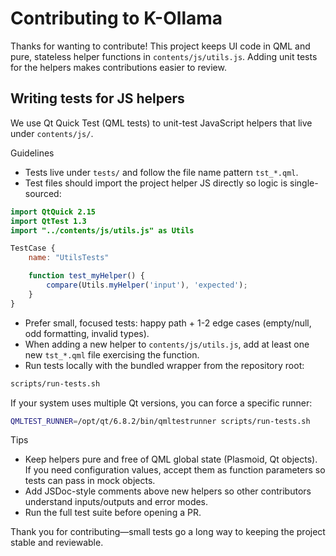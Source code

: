 # Contributing to K-Ollama

Thanks for wanting to contribute! This project keeps UI code in QML and pure, stateless helper functions in `contents/js/utils.js`. Adding unit tests for the helpers makes contributions easier to review.

## Writing tests for JS helpers

We use Qt Quick Test (QML tests) to unit-test JavaScript helpers that live under `contents/js/`.

Guidelines

- Tests live under `tests/` and follow the file name pattern `tst_*.qml`.
- Test files should import the project helper JS directly so logic is single-sourced:

```qml
import QtQuick 2.15
import QtTest 1.3
import "../contents/js/utils.js" as Utils

TestCase {
    name: "UtilsTests"

    function test_myHelper() {
        compare(Utils.myHelper('input'), 'expected');
    }
}
```

- Prefer small, focused tests: happy path + 1-2 edge cases (empty/null, odd formatting, invalid types).
- When adding a new helper to `contents/js/utils.js`, add at least one new `tst_*.qml` file exercising the function.
- Run tests locally with the bundled wrapper from the repository root:

```bash
scripts/run-tests.sh
```

If your system uses multiple Qt versions, you can force a specific runner:

```bash
QMLTEST_RUNNER=/opt/qt/6.8.2/bin/qmltestrunner scripts/run-tests.sh
```

Tips

- Keep helpers pure and free of QML global state (Plasmoid, Qt objects). If you need configuration values, accept them as function parameters so tests can pass in mock objects.
- Add JSDoc-style comments above new helpers so other contributors understand inputs/outputs and error modes.
- Run the full test suite before opening a PR.

Thank you for contributing—small tests go a long way to keeping the project stable and reviewable.
